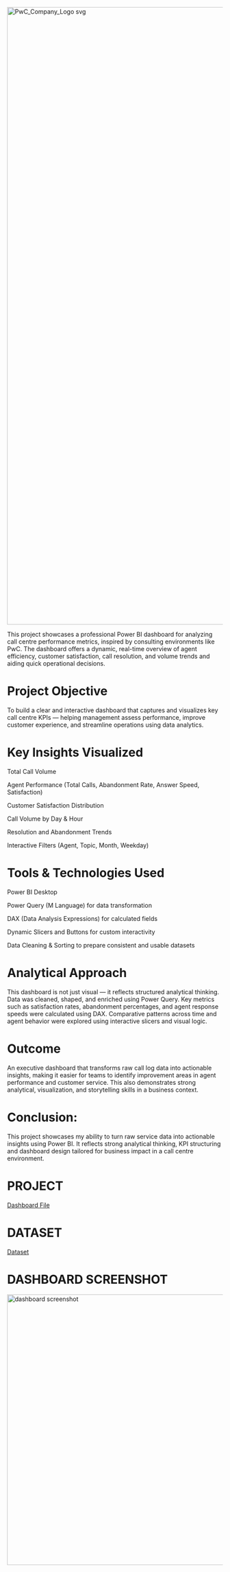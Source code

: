 <img width="2880" height="1440" alt="PwC_Company_Logo svg" src="https://github.com/user-attachments/assets/2fafcbfa-0f9f-4fd3-85ca-0af1a5858da7" />

This project showcases a professional Power BI dashboard for analyzing call centre performance metrics, inspired by consulting environments like PwC. The dashboard offers a dynamic, real-time overview of agent efficiency, customer satisfaction, call resolution, and volume trends and aiding quick operational decisions.

# Project Objective
To build a clear and interactive dashboard that captures and visualizes key call centre KPIs — helping management assess performance, improve customer experience, and streamline operations using data analytics.

# Key Insights Visualized
 Total Call Volume
 
 Agent Performance (Total Calls, Abandonment Rate, Answer Speed, Satisfaction)
 
 Customer Satisfaction Distribution
 
 Call Volume by Day & Hour
 
 Resolution and Abandonment Trends
 
 Interactive Filters (Agent, Topic, Month, Weekday)

# Tools & Technologies Used
 Power BI Desktop
 
 Power Query (M Language) for data transformation
 
 DAX (Data Analysis Expressions) for calculated fields
 
 Dynamic Slicers and Buttons for custom interactivity
 
 Data Cleaning & Sorting to prepare consistent and usable datasets

# Analytical Approach
This dashboard is not just visual — it reflects structured analytical thinking.
Data was cleaned, shaped, and enriched using Power Query. Key metrics such as satisfaction rates, abandonment percentages, and agent response speeds were calculated using DAX. Comparative patterns across time and agent behavior were explored using interactive slicers and visual logic.

# Outcome
An executive dashboard that transforms raw call log data into actionable insights, making it easier for teams to identify improvement areas in agent performance and customer service. This also demonstrates strong analytical, visualization, and storytelling skills in a business context.

# Conclusion:
This project showcases my ability to turn raw service data into actionable insights using Power BI. It reflects strong analytical thinking, KPI structuring and dashboard design tailored for business impact in a call centre environment.

# PROJECT
<a href="https://github.com/ankit200124/PWC-call-centre-analysis-Project./blob/main/PWC%20PROJECT.pbix"> Dashboard File</a>

# DATASET
<a href="https://github.com/ankit200124/PWC-call-centre-analysis-Project./blob/main/Project%20Dataset.csv"> Dataset</a>

# DASHBOARD SCREENSHOT
<img width="1097" height="631" alt="dashboard screenshot" src="https://github.com/user-attachments/assets/6b88d174-1d75-41f6-b9f3-d8770ad75d22" />



